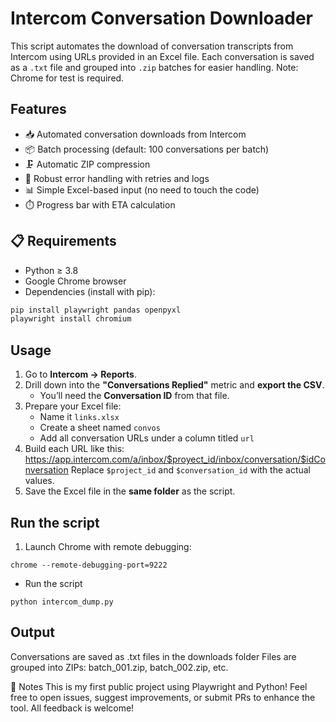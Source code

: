 # Intercom Conversation Downloader

This script automates the download of conversation transcripts from Intercom using URLs provided in an Excel file. Each conversation is saved as a `.txt` file and grouped into `.zip` batches for easier handling.
Note: Chrome for test is required.

## Features

- 📥 Automated conversation downloads from Intercom  
- 📦 Batch processing (default: 100 conversations per batch)  
- 🗜️ Automatic ZIP compression  
- 🔁 Robust error handling with retries and logs  
- 📊 Simple Excel-based input (no need to touch the code)  
- ⏱️ Progress bar with ETA calculation  

## 📋 Requirements

- Python ≥ 3.8  
- Google Chrome browser  
- Dependencies (install with pip):

```bash
pip install playwright pandas openpyxl
playwright install chromium
```

## Usage
1. Go to **Intercom → Reports**.  
2. Drill down into the **"Conversations Replied"** metric and **export the CSV**.  
   - You’ll need the **Conversation ID** from that file.
3. Prepare your Excel file:
   - Name it `links.xlsx`
   - Create a sheet named `convos`
   - Add all conversation URLs under a column titled `url`
4. Build each URL like this: https://app.intercom.com/a/inbox/$proyect_id/inbox/conversation/$idConversation
   Replace `$project_id` and `$conversation_id` with the actual values.
6. Save the Excel file in the **same folder** as the script.

## Run the script
1. Launch Chrome with remote debugging:
```
chrome --remote-debugging-port=9222
```
- Run the script
```
python intercom_dump.py
```

## Output
Conversations are saved as .txt files in the downloads folder
Files are grouped into ZIPs: batch_001.zip, batch_002.zip, etc.

📝 Notes
This is my first public project using Playwright and Python!
Feel free to open issues, suggest improvements, or submit PRs to enhance the tool. All feedback is welcome!
